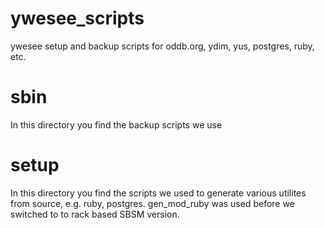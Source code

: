 # ywesee_scripts
ywesee setup and backup scripts for oddb.org, ydim, yus, postgres, ruby, etc.


# sbin

In this directory you find the backup scripts we use

# setup

In this directory you find the scripts we used to generate various utilites from source, e.g. ruby, postgres. gen_mod_ruby was used before we switched to to rack based SBSM version.
